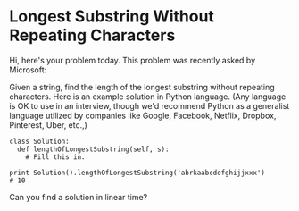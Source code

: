 # Longest Substring Without Repeating Characters
Hi, here's your problem today. This problem was recently asked by Microsoft:

Given a string, find the length of the longest substring without repeating characters. Here is an example solution in Python language. (Any language is OK to use in an interview, though we'd recommend Python as a generalist language utilized by companies like Google, Facebook, Netflix, Dropbox, Pinterest, Uber, etc.,)

```
class Solution:
  def lengthOfLongestSubstring(self, s):
    # Fill this in.

print Solution().lengthOfLongestSubstring('abrkaabcdefghijjxxx')
# 10
```
Can you find a solution in linear time?
